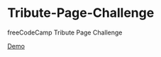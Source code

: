 # Tribute-Page-Challenge
 freeCodeCamp Tribute Page Challenge

[Demo](https://khaled-hassen.github.io/Tribute-Page-Challenge/)
